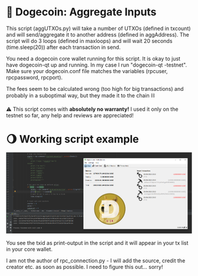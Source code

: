 # :rocket: Dogecoin: Aggregate Inputs

This script (aggUTXOs.py) will take a number of UTXOs (defined in txcount) and will send/aggregate it to another address (defined in aggAddress).
The script will do 3 loops (defined in maxloops) and will wait 20 seconds (time.sleep(20)) after each transaction in send.

You need a dogecoin core wallet running for this script. It is okay to just have dogecoin-qt up and running. In my case I run "dogecoin-qt -testnet". 
Make sure your dogecoin.conf file matches the variables (rpcuser, rpcpassword, rpcport).

The fees seem to be calculated wrong (too high for big transactions) and probably in a suboptimal way, but they made it to the chain :chains:

:warning: This script comes with **absolutely no warranty!** I used it only on the testnet so far, any help and reviews are appreciated!

# :waning_gibbous_moon: Working script example
![Screenshot](https://github.com/nformant1/AggregateInputs/blob/main/script_in_action.png)

You see the txid as print-output in the script and it will appear in your tx list in your core wallet.

I am not the author of rpc_connection.py - I will add the source, credit the creator etc. as soon as possible. I need to figure this out... sorry!
